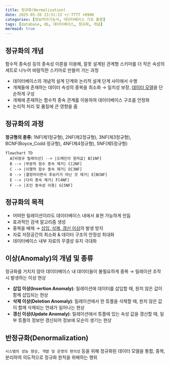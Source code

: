 ```yaml
---
title: 정규화(Normalization)
date: 2025-05-26 13:51:13 +/-TTTT +0900
categories: [정보처리기능사, 데이터베이스 기초 활용]
tags: [database, db, 데이터베이스, 정규화, 개념]
mermaid: true
---
```


## 정규화의 개념
함수적 종속성 등의 종속성 이론을 이용해, 잘못 설계된 관계형 스키마를 더 작은 속성의 세트로 나누어 바람직한 스키마로 만들어 가는 과정
* 데이터베이스의 개념적 설계 단계와 논리적 설계 단계 사이에서 수행
* 개체들에 존재하는 데이터 속성의 중복을 최소화 → 일치성 보장, [데이터 모델](https://alder-r.github.io/posts/%EB%8D%B0%EC%9D%B4%ED%84%B0-%EB%AA%A8%EB%8D%B8/)을 단순하게 구성
* 개체에 존재하는 함수적 종속 관계를 이용하여 데이터베이스 구조를 안정화
* 논리적 처리 및 품질에 큰 영향을 줌

## 정규화의 과정
**정규형의 종류:** 1NF(제1정규형), 2NF(제2정규형), 3NF(제3정규형), BCNF(Boyce_Codd 정규형), 4NF(제4정규형), 5NF(제5정규형)

```mermaid
flowchart TD
  A[비정규 릴레이션] --> |도메인이 원자값| B[1NF]
  B --> |부분적 함수 종속 제거| C[2NF]
  C --> |이행적 함수 종속 제거| D[3NF]
  D --> |결정자이면서 후보키가 아닌 것 제거| E[BCNF]
  E --> |다치 종속 제거| F[4NF]
  F --> |조인 종속성 이용| G[5NF]
```

## 정규화의 목적
* 어떠한 릴레이션이라도 데이터베이스 내에서 표현 가능하게 만듬
* 효과적인 검색 알고리즘 생성
* 중복을 배제 → [삽입, 삭제, 갱신 이상](#이상anomaly의-개념-및-종류)의 발생 방지
* 자료 저장공간의 최소화 & 데이터 구조의 안정성 최대화
* 데이터베이스 내부 자료의 무결성 유지 극대화

## 이상(Anomaly)의 개념 및 종류
정규화를 거치지 않아 데이터베이스 내 데이터들이 불필요하게 중복 → 릴레이션 조작 시 발생하는 이상 현상
* **삽입 이상(Insertion Anomaly)**: 릴레이션에 데이터를 삽입할 때, 원치 않은 값이 함께 삽입되는 현상
* **삭제 이상(Deletion Anomaly)**: 릴레이션에서 한 튜플을 삭제할 때, 원치 않은 값이 함께 삭제되는 연쇄가 일어나는 현상
* **갱신 이상(Update Anomaly)**: 릴레이션에서 튜플에 있는 속성 값을 갱신할 때, 일부 튜플의 정보만 갱신되어 정보에 모순이 생기는 현상

## 반정규화(Denormalization)
`시스템의 성능 향상, 개발 및 운영의 편의성` 등을 위해 정규화된 데이터 모델을 통합, 중복, 분리하여 의도적으로 정규화 원칙을 위배하는 행위
